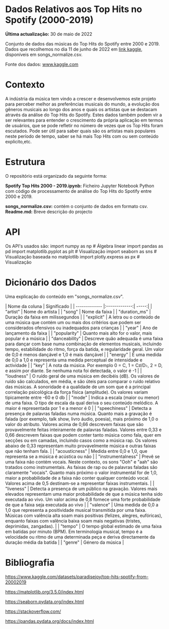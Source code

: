 # Dados Relativos aos Top Hits no Spotify (2000-2019)



**Última actualização:** 30 de maio de 2022

Conjunto de dados das músicas do Top Hits do Spotify entre 2000 e 2019. Dados que recolhemos no dia 11 de junho de 2022 em [link kaggle](https://www.kaggle.com/datasets/paradisejoy/top-hits-spotify-from-20002019), disponíveis em songs_normalize.csv.

Fonte dos dados: www.kaggle.com


# Contexto

A indústria da música tem vindo a crescer e desenvolvemos este projeto para perceber melhor as preferências musicais do mundo, a evolução dos gêneros musicais ao longo dos anos e quais os artistas que se destacam através da análise do Top Hits do Spotify. 
Estes dados também podem vir a ser relevantes para entender o crescimento da própria aplicação em termos de usuários, que se pode refletir no número de vezes que os Top Hits foram escutados. Pode ser útil para saber quais são os artistas mais populares neste período de tempo, saber se há mais Top Hits com ou sem conteúdo explicito,etc.



# Estrutura

O repositório está organizado da seguinte forma:

**Spotify Top Hits 2000 - 2019.ipynb:** Ficheiro Jupyter Notebook Python com código de processamento de análise do Top Hits do Spotify entre 2000 e 2019. 

**songs_normalize.csv:** contém o conjunto de dados em formato csv.
**Readme.md:** Breve descrição do projecto


# API

Os API's usados são:
import numpy as np # Álgebra linear
import pandas as pd 
import matplotlib.pyplot as plt # Visualização
import seaborn as sns # Visualização baseada no matplotlib
import plotly.express as px # Visualização

# Dicionário dos Dados

Uma explicação do conteúdo em "songs_normalize.csv".

| Nome da coluna        | Significado           |
| ------------- |:-------------:| -----:|
| "artist" |  Nome do artista | 
| "song" |  Nome da faixa | 
| "duration_ms" | Duração da faixa em milissegundos |
| "explicit" | A letra ou o conteúdo de uma música que contém um ou mais dos critérios que podem ser considerados ofensivos ou inadequados para crianças |
| "year" | Ano de lançamento da faixa |
| "popularity" | Quanto mais alto for o valor, mais popular é a música |
| "danceability" | Descreve quão adequada é uma faixa para dançar com base numa combinação de elementos musicais, incluindo tempo, estabilidade do ritmo, força da batida, e regularidade geral. Um valor de 0,0 é menos dançável e 1,0 é mais dançável |
| "energy" | É uma medida de 0,0 a 1,0 e representa uma medida perceptual de intensidade e actividade |
| "key" | A nota da música. Por exemplo 0 = C, 1 = C♯/D♭, 2 = D, e assim por diante. Se nenhuma nota foi detectada, o valor é -1 |
| "loudness" | O ruído geral de uma música em decibéis (dB). Os valores de ruído são calculados, em média, e são úteis para comparar o ruído relativo das músicas. A sonoridade é a qualidade de um som que é a principal correlação psicológica da força física (amplitude). Os valores variam tipicamente entre -60 e 0 db |
| "mode" | Indica a escala (maior ou menor) de uma faixa. O tipo de escala da qual deriva o seu conteúdo melódico. A maior é representada por 1 e a menor é 0 |
| "speechiness" | Detecta a presença de palavras faladas numa música. Quanto mais a gravação é falada (por exemplo, talk show, livro áudio, poesia), mais próximo de 1,0 o valor do atributo. Valores acima de 0,66 descrevem faixas que são provavelmente feitas inteiramente de palavras faladas. Valores entre 0,33 e 0,66 descrevem faixas que podem conter tanto música como fala, quer em secções ou em camadas, incluindo casos como a música rap. Os valores abaixo de 0,33 representam muito provavelmente música e outras faixas que não tenham fala. |
| "acousticness" | Medida entre 0,0 e 1,0, que representa se a música é acústica ou não |
| "instrumentalness" | Prevê se uma faixa não contém vocais. Neste contexto, os sons "Ooh" e "aah" são tratados como instrumentais. As faixas de rap ou de palavras faladas são claramente "vocais". Quanto mais próximo o valor instrumental for de 1,0, maior a probabilidade de a faixa não conter qualquer conteúdo vocal. Valores acima de 0,5 destinam-se a representar faixas instrumentais. |
| "liveness" | Detecta a presença de um público na gravação. Valores mais elevados representam uma maior probabilidade de que a música tenha sido executada ao vivo. Um valor acima de 0,8 fornece uma forte probabilidade de que a faixa seja executada ao vivo |
| "valence" | Uma medida de 0,0 a 1,0 que representa a positividade musical transmitida por uma faixa. Músicas com valência alta soam mais positivas (felizes, alegres, eufóricas), enquanto faixas com valência baixa soam mais negativas (tristes, deprimidas, zangadas). |
| "tempo" | O tempo global estimado de uma faixa em batidas por minuto (BPM). Em terminologia musical, tempo é a velocidade ou ritmo de uma determinada peça e deriva directamente da duração média da batida |
| "genre" | Género da música |



# Bibliografia




https://www.kaggle.com/datasets/paradisejoy/top-hits-spotify-from-20002019

https://matplotlib.org/3.5.0/index.html

https://seaborn.pydata.org/index.html

https://stackoverflow.com/

https://pandas.pydata.org/docs/index.html
